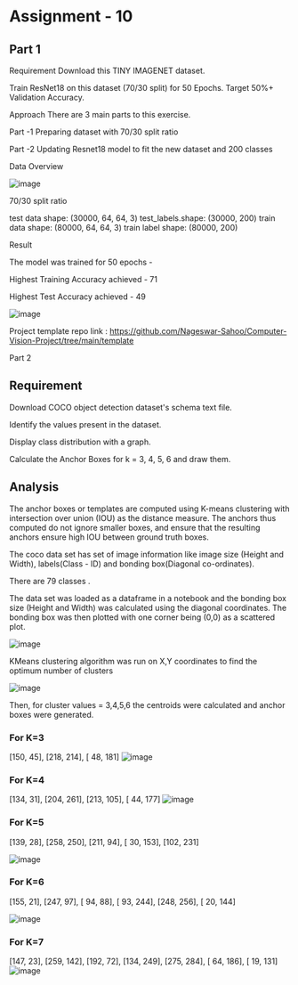 # Assignment - 10 

Part 1
-------

Requirement
Download this TINY IMAGENET dataset.

Train ResNet18 on this dataset (70/30 split) for 50 Epochs. Target 50%+ Validation Accuracy.

Approach
There are 3 main parts to this exercise.

Part -1 Preparing dataset with  70/30 split ratio

Part -2 Updating Resnet18 model to fit the new dataset and 200 classes

Data Overview

![image](https://user-images.githubusercontent.com/70502759/146711043-e37e632f-8252-4666-a9e6-37ae8812d8f6.png)

70/30 split ratio

test data shape:  (30000, 64, 64, 3)
test_labels.shape:  (30000, 200)
train data shape:  (80000, 64, 64, 3)
train label shape:  (80000, 200)

Result

The model was trained for 50 epochs -

Highest Training Accuracy achieved - 71

Highest Test Accuracy achieved - 49

![image](https://user-images.githubusercontent.com/70502759/147474410-9f3da5b8-9265-450b-9fb4-34f798b5a368.png)


Project template repo link : https://github.com/Nageswar-Sahoo/Computer-Vision-Project/tree/main/template





Part 2
## Requirement

Download  COCO object detection dataset's schema text file.

Identify the values present in the dataset.

Display class distribution with a graph.

Calculate the Anchor Boxes for k = 3, 4, 5, 6 and draw them.


## Analysis

The anchor boxes or templates are computed using K-means clustering with intersection over union (IOU) as the distance measure. The anchors thus computed do not ignore smaller boxes, and ensure that the resulting anchors ensure high IOU between ground truth boxes.

The coco data set has set of image information like image size (Height and Width), labels(Class - ID) and bonding box(Diagonal co-ordinates). 

There are 79 classes . 



The data set was loaded as a dataframe in a notebook and the bonding box size (Height and Width) was calculated using the diagonal coordinates. The bonding box was then plotted with one corner being (0,0) as a scattered plot.

![image](https://user-images.githubusercontent.com/70502759/146709868-f777b8e9-c41b-46f4-ac72-9b8f3a859608.png)

KMeans clustering algorithm was run on X,Y coordinates to find the optimum number of clusters

![image](https://user-images.githubusercontent.com/70502759/146710015-91a82be8-ab04-4c16-abb8-38408a90b586.png)

Then, for cluster values = 3,4,5,6 the centroids were calculated and anchor boxes were generated.
### For K=3
[150,  45],
[218, 214],
[ 48, 181]
![image](https://user-images.githubusercontent.com/70502759/146710088-ec5223f5-17be-47de-956a-c6c43a9f5a2e.png)


### For K=4

[134,  31],
[204, 261],
[213, 105],
[ 44, 177]
![image](https://user-images.githubusercontent.com/70502759/146710181-e6bca0fb-39d6-4597-9c26-ae25110647e6.png)

### For K=5

[139,  28],
[258, 250],
[211,  94],
[ 30, 153],
[102, 231]

![image](https://user-images.githubusercontent.com/70502759/146710225-c3933cd0-3975-4e87-9b90-70cdf3b428ab.png)

### For K=6

[155,  21],
[247,  97],
[ 94,  88],
[ 93, 244],
[248, 256],
[ 20, 144]

![image](https://user-images.githubusercontent.com/70502759/146710265-98f9e298-8342-48c6-83e6-881dea1cfa7b.png)

### For K=7

[147,  23],
[259, 142],
[192,  72],
[134, 249],
[275, 284],
[ 64, 186],
[ 19, 131]
![image](https://user-images.githubusercontent.com/70502759/146710330-5e6adf81-20c3-45ba-afd1-9a1479cb3ce9.png)


